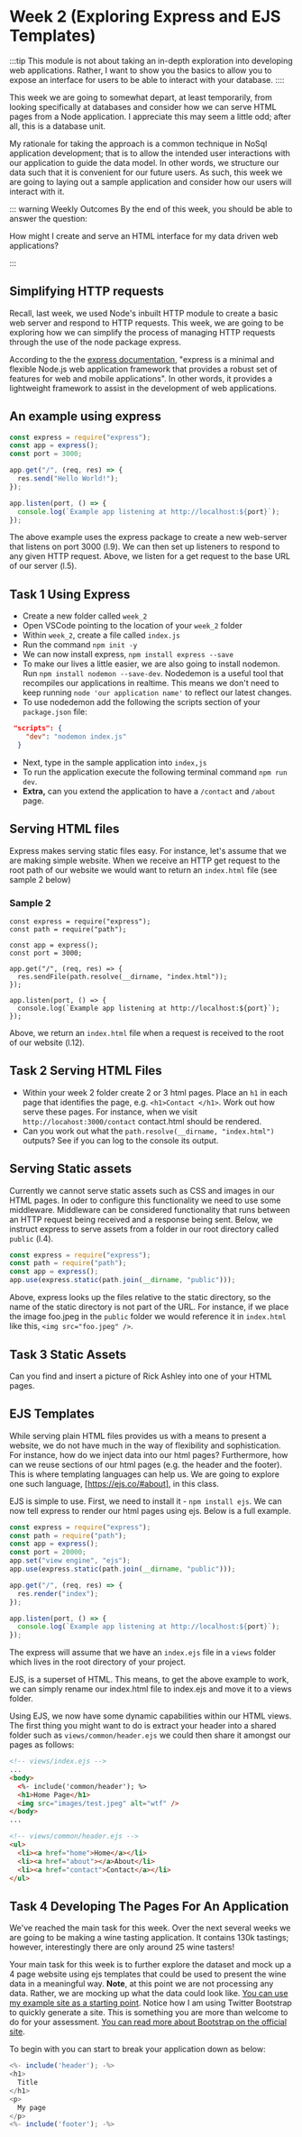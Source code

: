# Week 2 (Exploring Express and EJS Templates)

:::tip
This module is not about taking an in-depth exploration into developing web applications. Rather, I want to show you the basics to allow you to expose an interface for users to be able to interact with your database.
::::

This week we are going to somewhat depart, at least temporarily, from looking specifically at databases and consider how we can serve HTML pages from a Node application. I appreciate this may seem a little odd; after all, this is a database unit.

My rationale for taking the approach is a common technique in NoSql application development; that is to allow the intended user interactions with our application to guide the data model. In other words, we structure our data such that it is convenient for our future users. As such, this week we are going to laying out a sample application and consider how our users will interact with it.

::: warning Weekly Outcomes
By the end of this week, you should be able to answer the question:

How might I create and serve an HTML interface for my data driven web applications?

:::

## Simplifying HTTP requests

Recall, last week, we used Node's inbuilt HTTP module to create a basic web server and respond to HTTP requests. This week, we are going to be exploring how we can simplify the process of managing HTTP requests through the use of the node package express.

According to the the [express documentation](http://expressjs.com/), "express is a minimal and flexible Node.js web application framework that provides a robust set of features for web and mobile applications". In other words, it provides a lightweight framework to assist in the development of web applications.

## An example using express

```js
const express = require("express");
const app = express();
const port = 3000;

app.get("/", (req, res) => {
  res.send("Hello World!");
});

app.listen(port, () => {
  console.log(`Example app listening at http://localhost:${port}`);
});
```

The above example uses the express package to create a new web-server that listens on port 3000 (l.9). We can then set up listeners to respond to any given HTTP request. Above, we listen for a get request to the base URL of our server (l.5).

## Task 1 Using Express

- Create a new folder called `week_2`
- Open VSCode pointing to the location of your `week_2` folder
- Within `week_2`, create a file called `index.js`
- Run the command `npm init -y`
- We can now install express, `npm install express --save`
- To make our lives a little easier, we are also going to install nodemon. Run `npm install nodemon --save-dev`. Nodedemon is a useful tool that recompiles our applications in realtime. This means we don't need to keep running `node 'our application name'` to reflect our latest changes.
- To use nodedemon add the following the scripts section of your `package.json` file:

```JSON
 "scripts": {
    "dev": "nodemon index.js"
  }
```

- Next, type in the sample application into `index,js`
- To run the application execute the following terminal command `npm run dev`.
- **Extra,** can you extend the application to have a `/contact` and `/about` page.

## Serving HTML files

Express makes serving static files easy. For instance, let's assume that we are making simple website. When we receive an HTTP get request to the root path of our website we would want to return an `index.html` file (see sample 2 below)

### Sample 2

```
const express = require("express");
const path = require("path");

const app = express();
const port = 3000;

app.get("/", (req, res) => {
  res.sendFile(path.resolve(__dirname, "index.html"));
});

app.listen(port, () => {
  console.log(`Example app listening at http://localhost:${port}`);
});

```

Above, we return an `index.html` file when a request is received to the root of our website (l.12).

## Task 2 Serving HTML Files

- Within your week 2 folder create 2 or 3 html pages. Place an `h1` in each page that identifies the page, e.g. `<h1>Contact </h1>`. Work out how serve these pages. For instance, when we visit `http://locahost:3000/contact` contact.html should be rendered.
- Can you work out what the `path.resolve(__dirname, "index.html")` outputs? See if you can log to the console its output.

## Serving Static assets

Currently we cannot serve static assets such as CSS and images in our HTML pages. In oder to configure this functionality we need to use some middleware. Middleware can be considered functionality that runs between an HTTP request being received and a response being sent. Below, we instruct express to serve assets from a folder in our root directory called `public` (l.4).

```js
const express = require("express");
const path = require("path");
const app = express();
app.use(express.static(path.join(__dirname, "public")));
```

Above, express looks up the files relative to the static directory, so the name of the static directory is not part of the URL. For instance, if we place the image foo.jpeg in the `public` folder we would reference it in `index.html` like this, `<img src="foo.jpeg" />`.

## Task 3 Static Assets

Can you find and insert a picture of Rick Ashley into one of your HTML pages.

## EJS Templates

While serving plain HTML files provides us with a means to present a website, we do not have much in the way of flexibility and sophistication. For instance, how do we inject data into our html pages? Furthermore, how can we reuse sections of our html pages (e.g. the header and the footer). This is where templating languages can help us. We are going to explore one such language, [https://ejs.co/#about], in this class.

EJS is simple to use. First, we need to install it - `npm install ejs`. We can now tell express to render our html pages using ejs. Below is a full example.

```js
const express = require("express");
const path = require("path");
const app = express();
const port = 20000;
app.set("view engine", "ejs");
app.use(express.static(path.join(__dirname, "public")));

app.get("/", (req, res) => {
  res.render("index");
});

app.listen(port, () => {
  console.log(`Example app listening at http://localhost:${port}`);
});
```

The express will assume that we have an `index.ejs` file in a `views` folder which lives in the root directory of your project.

EJS, is a superset of HTML. This means, to get the above example to work, we can simply rename our index.html file to index.ejs and move it to a views folder.

Using EJS, we now have some dynamic capabilities within our HTML views. The first thing you might want to do is extract your header into a shared folder such as `views/common/header.ejs` we could then share it amongst our pages as follows:

```html
<!-- views/index.ejs -->
...
<body>
  <%- include('common/header'); %>
  <h1>Home Page</h1>
  <img src="images/test.jpeg" alt="wtf" />
</body>
...
```

```html
<!-- views/common/header.ejs -->
<ul>
  <li><a href="home">Home</a></li>
  <li><a href="about"></a>About</li>
  <li><a href="contact">Contact</a></li>
</ul>
```

## Task 4 Developing The Pages For An Application

We've reached the main task for this week. Over the next several weeks we are going to be making a wine tasting application. It contains 130k tastings; however, interestingly there are only around 25 wine tasters!

Your main task for this week is to further explore the dataset and mock up a 4 page website using ejs templates that could be used to present the wine data in a meaningful way. **Note**, at this point we are not processing any data. Rather, we are mocking up what the data could look like. [You can use my example site as a starting point](https://ssu-my.sharepoint.com/:u:/g/personal/joe_appleton_solent_ac_uk/EZL8OjP32PlArSd4JWv2bNQBYZh9uaV1wbGABTGn3rjrQQ?e=afqOKI). Notice how I am using Twitter Bootstrap to quickly generate a site. This is something you are more than welcome to do for your assessment. [You can read more about Bootstrap on the official site](https://getbootstrap.com/).

To begin with you can start to break your application down as below:

```js
<%- include('header'); -%>
<h1>
  Title
</h1>
<p>
  My page
</p>
<%- include('footer'); -%>

```
